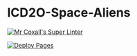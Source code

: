 # ICD2O-Space-Aliens

[![Mr Coxall's Super Linter](https://github.com/ICD2O-Digtital-Tech-Invitations/ICD2O-Space-Aliens/workflows/Mr%20Coxall's%20Super%20Linter/badge.svg)](https://github.com/ICD2O-Digtital-Tech-Invitations/ICD2O-Space-Aliens/actions)

[![Deploy Pages](https://github.com/ICD2O-Digtital-Tech-Invitations/ICD2O-Space-Aliens/workflows/Deploy%20Pages/badge.svg)](https://github.com/ICD2O-Digtital-Tech-Invitations/ICD2O-Space-Aliens/actions)

